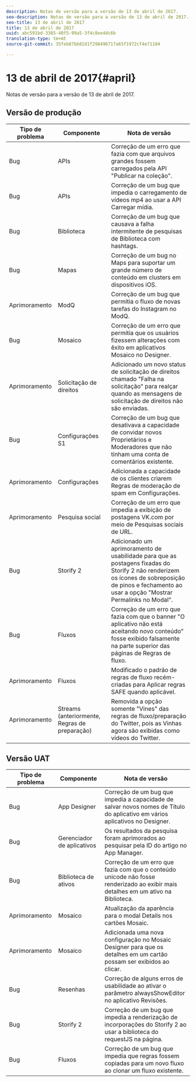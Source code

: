 ```yaml
---
description: Notas de versão para a versão de 13 de abril de 2017.
seo-description: Notas de versão para a versão de 13 de abril de 2017.
seo-title: 13 de abril de 2017
title: 13 de abril de 2017
uuid: abc591bd-3385-40f5-99a5-3f4c8ee4dc6b
translation-type: tm+mt
source-git-commit: 35feb87bb82d1f298496717a65f1972cf4e71104

---
```



# 13 de abril de 2017{#april}

Notas de versão para a versão de 13 de abril de 2017.

## Versão de produção

| **Tipo de problema** | **Componente** | **Nota de versão** |
|---|---|---|
| Bug | APIs | Correção de um erro que fazia com que arquivos grandes fossem carregados pela API "Publicar na coleção". |
| Bug | APIs | Correção de um bug que impedia o carregamento de vídeos mp4 ao usar a API Carregar mídia. |
| Bug | Biblioteca | Correção de um bug que causava a falha intermitente de pesquisas de Biblioteca com hashtags. |
| Bug | Mapas | Correção de um bug no Maps para suportar um grande número de conteúdo em clusters em dispositivos iOS. |
| Aprimoramento | ModQ | Correção de um bug que permitia o fluxo de novas tarefas do Instagram no ModQ. |
| Bug | Mosaico | Correção de um erro que permitia que os usuários fizessem alterações com êxito em aplicativos Mosaico no Designer. |
| Aprimoramento | Solicitação de direitos | Adicionado um novo status de solicitação de direitos chamado "Falha na solicitação" para realçar quando as mensagens de solicitação de direitos não são enviadas. |
| Bug | Configurações S1 | Correção de um bug que desativava a capacidade de convidar novos Proprietários e Moderadores que não tinham uma conta de comentários existente. |
| Aprimoramento | Configurações | Adicionada a capacidade de os clientes criarem Regras de moderação de spam em Configurações. |
| Aprimoramento | Pesquisa social | Correção de um erro que impedia a exibição de postagens VK.com por meio de Pesquisas sociais de URL. |
| Bug | Storify 2 | Adicionado um aprimoramento de usabilidade para que as postagens fixadas do Storify 2 não renderizem os ícones de sobreposição de pinos e fechamento ao usar a opção "Mostrar Permalinks no Modal". |
| Bug | Fluxos | Correção de um erro que fazia com que o banner "O aplicativo não está aceitando novo conteúdo" fosse exibido falsamente na parte superior das páginas de Regras de fluxo. |
| Aprimoramento | Fluxos | Modificado o padrão de regras de fluxo recém-criadas para Aplicar regras SAFE quando aplicável. |
| Aprimoramento | Streams (anteriormente, Regras de preparação) | Removida a opção somente "Vines" das regras de fluxo/preparação do Twitter, pois as Vinhas agora são exibidas como vídeos do Twitter. |

## Versão UAT

| **Tipo de problema** | **Componente** | **Nota de versão** |
|---|---|---|
| Bug | App Designer | Correção de um bug que impedia a capacidade de salvar novos nomes de Título do aplicativo em vários aplicativos no Designer. |
| Bug | Gerenciador de aplicativos | Os resultados da pesquisa foram aprimorados ao pesquisar pela ID do artigo no App Manager. |
| Bug | Biblioteca de ativos | Correção de um erro que fazia com que o conteúdo unicode não fosse renderizado ao exibir mais detalhes em um ativo na Biblioteca. |
| Aprimoramento | Mosaico | Atualização da aparência para o modal Details nos cartões Mosaic. |
| Aprimoramento | Mosaico | Adicionada uma nova configuração no Mosaic Designer para que os detalhes em um cartão possam ser exibidos ao clicar. |
| Bug | Resenhas | Correção de alguns erros de usabilidade ao ativar o parâmetro alwaysShowEditor no aplicativo Revisões. |
| Bug | Storify 2 | Correção de um bug que impedia a renderização de incorporações do Storify 2 ao usar a biblioteca do requestJS na página. |
| Bug | Fluxos | Correção de um bug que impedia que regras fossem copiadas para um novo fluxo ao clonar um fluxo existente. |

